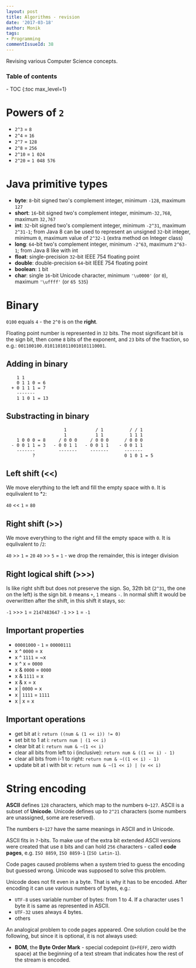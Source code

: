 ```yaml
---
layout: post
title: Algorithms - revision
date: '2017-03-18'
author: Monik
tags:
- Programming
commentIssueId: 38
---
```

<div class="bg-info panel-body" markdown="1">
Revising various Computer Science concepts.
</div>

<h3>Table of contents</h3>
- TOC
{:toc max_level=1}

# Powers of `2`

- `2^3` = `8`
- `2^4` = `16`
- `2^7` = `128`
- `2^8` = `256`
- `2^10` = `1 024`
- `2^20` = `1 048 576`

# Java primitive types

- **byte**: `8`-bit signed two's complement integer, minimum `-128`, maximum `127`
- **short**: `16`-bit signed two's complement integer, minimum`-32,768`, maximum `32,767`
- **int**: `32`-bit signed two's complement integer, minimum `-2^31`, maximum `2^31-1`; from Java 8 can be used to represent an unsigned `32`-bit integer, minimum `0`, maximum value of `2^32-1` (extra method on Integer class)
- **long**: `64`-bit two's complement integer, minimum `-2^63`, maximum `2^63-1`; from Java 8 like with int
- **float**: single-precision `32`-bit IEEE 754 floating point
- **double**: double-precision `64`-bit IEEE 754 floating point
- **boolean**: `1` bit
- **char**: single `16`-bit Unicode character, minimum `'\u0000'` (or `0`), maximum `'\uffff'` (or `65 535`)

# Binary

`0100` equals `4` - the `2^0` is on the **right**.

Floating point number is represented in `32` bits. The most significant bit is the sign bit, then come `8` bits of the exponent, and `23` bits of the fraction, so e.g.: `001100100.01011010110010101110001`.

## Adding in binary

```
    1 1
    0 1 1 0 = 6
  + 0 1 1 1 = 7
    -------
    1 1 0 1 = 13
```

## Substracting in binary

```
                      1           / 1          / / 1
                      1           1 1          1 1 1
    1 0 0 0 = 8     / 0 0 0     / 0 0 0      / 0 0 0
  - 0 0 1 1 = 3   - 0 0 1 1   - 0 0 1 1    - 0 0 1 1
    -------         -------     -------      -------
          ?                                  0 1 0 1 = 5
```

## Left shift (<<)

We move elerything to the left and fill the empty space with `0`. It is equlivalent to *`2`:

`40` << `1` = `80`

## Right shift (>>)

We move everything to the right and fill the empty space with `0`. It is equlivalent to /`2`:

`40` >> `1` = `20`
`40` >> `5` = `1` - we drop the remainder, this is integer division

## Right logical shift (>>>)

Is like right shift but does not preserve the sign. So, 32th bit (`2^31`, the one on the left) is the sign bit. `0` means `+`, `1` means `-`. In normal shift it would be overwritten after the shift, in this shift it stays, so:

`-1` >>> `1` = `2147483647`
`-1` >> `1` = `-1`

## Important properties

- `00001000` - `1` = `00000111`
- x ^ `0000` = x
- x ^ `1111` = ~x
- x ^ x = `0000`
- x & `0000` = `0000`
- x & `1111` = x
- x & x = x
- x | `0000` = x
- x | `1111` = `1111`
- x | x = x

## Important operations

- get bit at i: `return ((num & (1 << i)) != 0)`
- set bit to 1 at i: `return num | (1 << i)`
- clear bit at i: `return num & ~(1 << i)`
- clear all bits from left to i (inclusive): `return num & ((1 << i) - 1)`
- clear all bits from i-1 to right: `return num & ~((1 << i) - 1)`
- update bit at i with bit v: `return num & ~(1 << i) | (v << i)`

# String encoding

**ASCII** defines `128` characters, which map to the numbers `0`–`127`. ASCII is a subset of **Unicode**. Unicode defines up to `2^21` characters (some numbers are unassigned, some are reserved).

The numbers `0`-`127` have the same meanings in ASCII and in Unicode.

ASCII fits in `7`-bits. To make use of the extra bit extended ASCII versions were created that use `8` bits and can hold `256` characters - called **code pages**, e.g. `ISO 8859`, `ISO 8859-1` (`ISO Latin-1`).

Code pages caused problems when a system tried to guess the encoding but guessed wrong. Unicode was supposed to solve this problem.

Unicode does not fit even in a byte. That is why it has to be encoded. After encoding it can use various numbers of bytes, e.g.:

- `UTF-8` uses variable number of bytes: from 1 to 4. If a character uses 1 byte it is same as represented in ASCII.
- `UTF-32` uses always 4 bytes.
- others

An analogical problem to code pages appeared. One solution could be the following, but since it is optional, it is not always used:

- **BOM**, the **Byte Order Mark** - special codepoint (`U+FEFF`, zero width space) at the beginning of a text stream that indicates how the rest of the stream is encoded.
